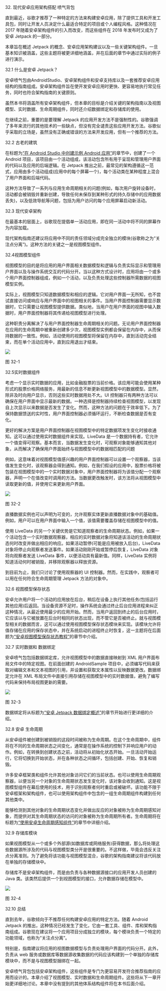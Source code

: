 32\. 现代安卓应用架构搭配 喷气背包

直到最近，谷歌才推荐了一种特定的方法来构建安卓应用，除了提供工具和开发工具包，同时让开发人员决定什么最适合特定的项目或个人编程风格。这种情况在 2017 年随着安卓架构组件的引入而改变，而这些组件在 2018 年发布时又成为了安卓 Jetpack 的一部分。

本章旨在概述 Jetpack 的概念、安卓应用架构建议以及一些关键架构组件。一旦基本知识被涵盖，这些主题将被更详细地涵盖，并在后面的章节中通过实际的例子进行演示。

32.1 什么是安卓 Jetpack？

安卓喷气包由AndroidStudio、安卓架构组件和安卓支持库以及一套推荐安卓应用结构的指南组成。安卓架构组件旨在使开发安卓应用时更快、更容易地执行常见任务，同时也符合架构指南的关键原则。

虽然本书将涵盖所有安卓架构组件，但本章的目标是介绍关键的架构指南以及视图模型、实时数据、生命周期组件，同时还介绍数据绑定和存储库的使用。

在继续之前，重要的是要理解 Jetpack 的应用开发方法不是强制性的。谷歌强调了多年来流行的其他技术的一些缺点，但没有完全谴责这些应用开发方法。谷歌似乎采取的立场是，虽然没有正确或错误的方法来开发应用，但有一个推荐的方法。

32.2 古老的建筑

在标题为[“在 Android Studio 中创建示例 Android 应用”](03.html#_idTextAnchor033)的章节中，创建了一个 Android 项目，该项目由一个活动组成，该活动包含所有用于呈现和管理用户界面的代码以及应用的后端逻辑。在 Jetpack 推出之前，最常见的架构遵循这一范式，应用由多个活动组成(应用中的每个屏幕一个)，每个活动类在某种程度上混合了用户界面和后端代码。

这种方法导致了一系列与应用生命周期相关的问题(例如，每次用户旋转设备时，活动都会被销毁并重新创建，导致任何未保存到某种形式的持久存储中的应用数据丢失)，以及低效导航等问题，包括为用户访问的每个应用屏幕启动新活动。

32.3 现代安卓架构

在最基本的层面上，谷歌现在提倡单一活动应用，即在同一活动中将不同的屏幕作为内容加载。

现代架构指南还建议将应用中不同的责任领域分成完全独立的模块(谷歌称之为“关注点分离”)。这种方法的关键之一是视图模型组件。

32.4视图模型组件

视图模型的目的是将应用的用户界面相关数据模型和逻辑与负责实际显示和管理用户界面以及与操作系统交互的代码分开。当以这种方式设计时，应用将由一个或多个用户界面控制器组成，例如一个活动，以及负责处理这些控制器所需数据的视图模型实例。

实际上，视图模型只知道数据模型和相应的逻辑。它对用户界面一无所知，也不尝试直接访问或响应与用户界面中的视图相关的事件。当用户界面控制器需要显示数据时，它只需要让视图模型提供数据。类似地，当用户在用户界面的视图中输入数据时，用户界面控制器将其传递给视图模型进行处理。

这种职责分离解决了与用户界面控制器生命周期相关的问题。无论用户界面控制器在应用的生命周期中被重新创建多少次，视图模型实例都会保留在内存中，从而保持数据的一致性。例如，活动使用的视图模型将保留在内存中，直到活动完全结束，而在单个活动应用中，直到应用退出才结束。

![](img/jetpack_diagram_1.jpg)

图 32-1

32.5实时数据组件

考虑一个显示实时数据的应用，比如金融股票的当前价格。该应用可能会使用某种形式的股票价格网络服务，用最新的信息不断更新视图模型中的数据模型。显然，除非及时向用户显示，否则这些实时数据用处不大。UI 控制器只有两种方法可以确保在用户界面中显示最新的数据。一种选择是控制器持续检查视图模型，以发现自上次显示以来数据是否发生了变化。然而，这种方法的问题在于效率低下。为了保持数据馈送的实时性，用户界面控制器必须循环运行，不断检查数据是否有变化。

更好的解决方案是用户界面控制器在视图模型中的特定数据项发生变化时接收通知。这可以通过使用实时数据组件来实现。LiveData 是一个数据持有者，它允许一个值变得可观察。基本而言，当数据发生变化时，可观察对象能够通知其他对象，从而解决了确保用户界面始终与视图模型中的数据相匹配的问题

例如，这意味着对视图模型值感兴趣的用户界面控制器可以设置一个观察器，当该值发生变化时，该观察器会得到通知。例如，在我们假设的应用中，股票价格将被包装在视图模型中的一个实时数据对象中，用户界面控制器将为该值分配一个观察器，声明一个在值改变时调用的方法。当数据更改触发时，该方法将从视图模型中读取更新的值，并使用它来更新用户界面。

![](img/Jetpack_diagram_2.jpg)

图 32-2

直播数据实例也可以声明为可变的，允许观察实体更新直播数据对象中的基础值。例如，用户可以在用户界面中输入一个值，该值需要覆盖存储在视图模型中的值。

使用 LiveData 的另一个关键优势是它知道观察者的生命周期状态。例如，如果一个活动包含一个实时数据观察器，相应的实时数据对象将知道该活动的生命周期状态何时改变并做出相应的响应。如果活动暂停(可能是应用被放入后台)，LiveData 对象将停止向观察者发送事件。如果活动刚刚开始或暂停后恢复，LiveData 对象将向观察者发送 LiveData 事件，以便活动具有最新值。同样，LiveData 实例将知道活动何时被销毁，并移除观察器以释放资源。

到目前为止，我们只讨论了使用观察器的 UI 控制器。然而，在实践中，观察者可以用在任何符合生命周期管理 Jetpack 方法的对象中。

32.6 视图模型保存状态

安卓允许用户将一个活动的应用放在后台，稍后在设备上执行其他任务(包括运行其他应用)后返回。当设备资源不足时，操作系统会通过终止后台应用进程来纠正这种情况，从最近使用最少的应用开始。然而，当用户返回到终止的后台应用时，它应该以与它被放置在后台时相同的状态出现，而不管它是否被终止。就与视图模型相关的数据而言，这可以通过使用视图模型保存状态模块来实现。该模块允许将值存储在应用的保存状态中，并在系统启动的进程终止时恢复，这一主题将在后面题为[“安卓视图模型保存状态教程”](37.html#_idTextAnchor766)的章节中介绍。

32.7 实时数据和 数据绑定

安卓喷气包包括数据绑定库，允许视图模型中的数据直接映射到 XML 用户界面布局文件中的特定视图。在前面创建的 AndroidSample 项目中，必须编写代码来获取对编辑文本和文本视图的引用，并设置和获取文本属性以反映数据更改。数据绑定允许在 XML 布局文件中直接引用存储在视图模型中的实时数据值，避免了编写代码来保持布局视图更新的需要。

![](img/Jetpack_diagram_3.jpg)

图 32-3

数据绑定将从标题为[“安卓 Jetpack 数据绑定概述”](35.html#_idTextAnchor737)的章节开始进行更详细的介绍。

32.8 安卓 生命周期

从安卓组件被创建到被销毁的这段时间被称为生命周期。在这个生命周期中，组件将在不同的生命周期状态之间变化，通常是在操作系统的控制下并响应用户的动作。例如，在转换到创建状态之前，活动将从初始化状态开始。一旦活动开始运行，它将切换到开始状态，并在各种状态之间循环，包括创建、开始、恢复和销毁。

许多安卓框架类和组件允许其他对象访问它们的当前状态。也可以使用生命周期观察器，以便当另一个对象的生命周期状态发生变化时，该对象会收到通知。这是视图模型组件在幕后使用的技术，用于识别观察者何时重启或被破坏。该功能不限于安卓框架和架构组件，也可以使用架构组件中包含的一组生命周期组件构建到任何其他类中。

能够检测到其他对象的生命周期状态变化并做出反应的对象被称为生命周期感知对象，而提供对其生命周期状态的访问的对象被称为生命周期所有者。生命周期将在标题为[“使用安卓生命周期感知组件”](38.html#_idTextAnchor773)的章节中详细介绍。

32.9 存储库模块

如果视图模型从一个或多个外部源(如数据库或网络服务)获得数据，那么将处理这些数据源所涉及的代码与视图模型类分开是很重要的。不这样做，毕竟会违反关注点分离准则。为了避免将该功能与视图模型混合，谷歌的架构指南建议将该代码放在单独的存储模块中。

存储库不是安卓架构组件，而是由负责与各种数据源接口的应用开发人员创建的 Java 类。该类然后提供一个到视图模型的接口，允许数据存储在模型中。

![](img/Jetpack_diagram_4.jpg)

图 32-4

32.10 总结

直到去年，谷歌倾向于不推荐任何构建安卓应用的特定方法。随着 Android Jetpack 的推出，这种情况已经发生了变化，它由一套工具、组件、库和架构指南组成。谷歌现在建议将一个应用项目分成独立的模块，每个模块负责一个特定的功能领域，也称为“关注点分离”。

特别是，指南建议将应用的视图数据模型与负责处理用户界面的代码分开。此外，负责从 web 服务或数据库等数据源收集数据的代码应该构建到一个单独的存储库模块中，而不是与视图模型捆绑在一起。

安卓喷气背包包括安卓架构组件，这些组件是专门为更容易开发符合推荐指南的应用而设计的。本章介绍了视图模型、实时数据和生命周期组件。这些将从下一章开始更详细地讨论。本章中没有提到的其他体系结构组件将在本书后面介绍。